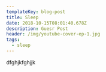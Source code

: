 ```yaml
---
templateKey: blog-post
title: Sleep
date: 2018-10-15T08:01:40.678Z
description: Guesr Post
header: /img/youtube-cover-ep-1.jpg
tags:
  - sleep
---
```

dfghjkfghjjk
